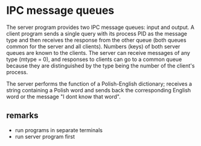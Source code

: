 # IPC message queues
The server program provides two IPC message queues: input and output. A client program sends a single query with its process PID as 
the message type and then receives the response from the other queue (both queues common for the server and all clients). Numbers (keys)
of both server queues are known to the clients. The server can receive messages of any type (mtype = 0), and responses to clients can go to a 
common queue because they are distinguished by the type being the number of the client's process.

The server performs the function of a Polish-English dictionary; receives a string containing a Polish word and sends back the 
corresponding English word or the message "I dont know that word".

## remarks
* run programs in separate terminals
* run server program first
